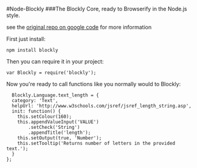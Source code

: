 #Node-Blockly
###The Blockly Core, ready to Browserify in the Node.js style.

see the [original repo on google code](https://code.google.com/p/blockly/) for more information

First just install:

    npm install blockly

Then you can require it in your project:

    var Blockly = require('blockly');

Now you're ready to call functions like you normally would to Blockly:

      Blockly.Language.text_length = {
      category: 'Text',
      helpUrl: 'http://www.w3schools.com/jsref/jsref_length_string.asp',
      init: function() {
        this.setColour(160);
        this.appendValueInput('VALUE')
            .setCheck('String')
            .appendTitle('length');
        this.setOutput(true, 'Number');
        this.setTooltip('Returns number of letters in the provided text.');
      }
    };  